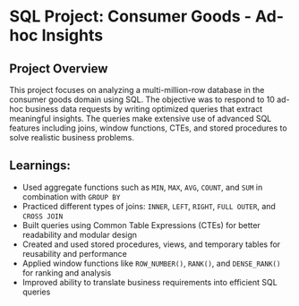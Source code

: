 # SQL Project: Consumer Goods - Ad-hoc Insights

## Project Overview

This project focuses on analyzing a multi-million-row database in the consumer goods domain using SQL. The objective was to respond to 10 ad-hoc business data requests by writing optimized queries that extract meaningful insights. The queries make extensive use of advanced SQL features including joins, window functions, CTEs, and stored procedures to solve realistic business problems.

## Learnings:

- Used aggregate functions such as `MIN`, `MAX`, `AVG`, `COUNT`, and `SUM` in combination with `GROUP BY`
- Practiced different types of joins: `INNER`, `LEFT`, `RIGHT`, `FULL OUTER`, and `CROSS JOIN`
- Built queries using Common Table Expressions (CTEs) for better readability and modular design
- Created and used stored procedures, views, and temporary tables for reusability and performance
- Applied window functions like `ROW_NUMBER()`, `RANK()`, and `DENSE_RANK()` for ranking and analysis
- Improved ability to translate business requirements into efficient SQL queries

